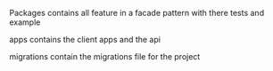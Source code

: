 Packages contains all feature in a facade pattern with there tests and example

apps contains the client apps and the api

migrations contain the migrations file for the project
